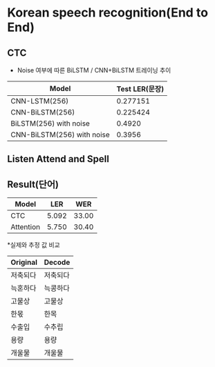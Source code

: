 Korean speech recognition(End to End)
=================


CTC
---------------------------
  * Noise 여부에 따른 BiLSTM / CNN+BiLSTM 트레이닝 추이
 
Model| Test LER(문장) | 
---- | ---- | 
CNN-LSTM(256) | 0.277151 | 
CNN-BiLSTM(256) | 0.225424 |
BiLSTM(256) with noise | 0.4920 |
CNN-BiLSTM(256) with noise | 0.3956 |




Listen Attend and Spell
---------------------------




Result(단어)
---------------------------
 
Model| LER | WER |
---- | ---- | ---- |
CTC| 5.092 | 33.00 |
Attention | 5.750 | 30.40 |


 *실제와 추정 값 비교
 
Original| Decode | 
---- | ---- | 
저축되다 | 저축되다 | 
늑혼하다 | 늑콩하다 |
고물상 | 고물상 |
한몫 | 한목 |
수출입 | 수추립 |
용량 | 용량 |
개울물 | 개울물 |



